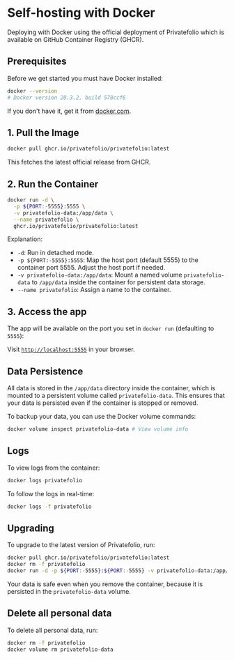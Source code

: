 # Self-hosting with Docker

Deploying with Docker using the official deployment of Privatefolio which is available on GitHub Container Registry (GHCR).

## Prerequisites

Before we get started you must have Docker installed:

```sh
docker --version
# Docker version 28.3.2, build 578ccf6
```

If you don't have it, get it from [docker.com](https://docs.docker.com/get-docker/).

## 1. Pull the Image

```sh
docker pull ghcr.io/privatefolio/privatefolio:latest
```

This fetches the latest official release from GHCR.

## 2. Run the Container

```sh
docker run -d \
  -p ${PORT:-5555}:5555 \
  -v privatefolio-data:/app/data \
  --name privatefolio \
  ghcr.io/privatefolio/privatefolio:latest
```

Explanation:

- `-d`: Run in detached mode.
- `-p ${PORT:-5555}:5555`: Map the host port (default 5555) to the container port 5555. Adjust the host port if needed.
- `-v privatefolio-data:/app/data`: Mount a named volume `privatefolio-data` to `/app/data` inside the container for persistent data storage.
- `--name privatefolio`: Assign a name to the container.

## 3. Access the app

The app will be available on the port you set in `docker run` (defaulting to `5555`):

Visit [`http://localhost:5555`](http://localhost:5555) in your browser.

## Data Persistence

All data is stored in the `/app/data` directory inside the container, which is mounted to a persistent volume called `privatefolio-data`. This ensures that your data is persisted even if the container is stopped or removed.

To backup your data, you can use the Docker volume commands:

```sh
docker volume inspect privatefolio-data # View volume info
```

## Logs

To view logs from the container:

```sh
docker logs privatefolio
```

To follow the logs in real-time:

```sh
docker logs -f privatefolio
```

## Upgrading

To upgrade to the latest version of Privatefolio, run:

```sh
docker pull ghcr.io/privatefolio/privatefolio:latest
docker rm -f privatefolio
docker run -d -p ${PORT:-5555}:${PORT:-5555} -v privatefolio-data:/app/data --name privatefolio ghcr.io/privatefolio/privatefolio:latest
```

Your data is safe even when you remove the container, because it is persisted in the `privatefolio-data` volume.

## Delete all personal data

To delete all personal data, run:

```sh
docker rm -f privatefolio
docker volume rm privatefolio-data
```
